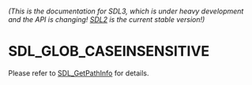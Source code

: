 ###### (This is the documentation for SDL3, which is under heavy development and the API is changing! [SDL2](https://wiki.libsdl.org/SDL2/) is the current stable version!)
# SDL_GLOB_CASEINSENSITIVE

Please refer to [SDL_GetPathInfo](SDL_GetPathInfo) for details.

